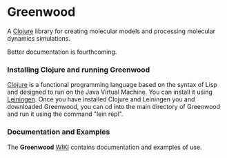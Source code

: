# Greenwood
A [Clojure](https://clojure.org) library for creating molecular models and processing molecular dynamics simulations.

Better documentation is fourthcoming.

### Installing Clojure and running Greenwood
[Clojure](https://clojure.org) is a functional programming language based on the syntax of Lisp and designed to run on the Java Virtual Machine.  You can install it using [Leiningen](http://leiningen.org).  Once you have installed Clojure and Leiningen you and downloaded Greenwood, you can cd into the main directory of Greenwood and run it using the command "lein repl".



### Documentation and Examples

The **Greenwood** [WIKI](https://github.com/cjunkermeier/greenwood/wiki/Greenwood:-A-Clojure-library-for-creating-molecular-models-and-processing-molecular-dynamics-simulations.) contains documentation and examples of use.
